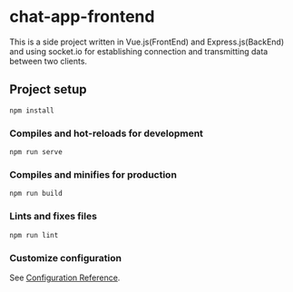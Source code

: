 # chat-app-frontend

This is a side project written in Vue.js(FrontEnd) and Express.js(BackEnd) and using socket.io for establishing connection and transmitting data between two clients.

## Project setup
```
npm install
```

### Compiles and hot-reloads for development
```
npm run serve
```

### Compiles and minifies for production
```
npm run build
```

### Lints and fixes files
```
npm run lint
```

### Customize configuration
See [Configuration Reference](https://cli.vuejs.org/config/).

